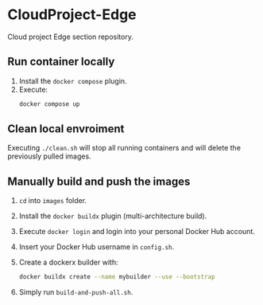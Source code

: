 # CloudProject-Edge
Cloud project Edge section repository.

## Run container locally
1. Install the `docker compose` plugin.
2. Execute:
	```bash
	docker compose up
	```

## Clean local envroiment
Executing `./clean.sh` will stop all running containers and will delete the previously pulled images.

## Manually build and push the images

1. `cd` into `images` folder.
2. Install the `docker buildx` plugin (multi-architecture build).
3. Execute `docker login` and login into your personal Docker Hub account.
4. Insert your Docker Hub username in `config.sh`.

5. Create a dockerx builder with:
	```bash
	docker buildx create --name mybuilder --use --bootstrap
	```

6. Simply run `build-and-push-all.sh`.
